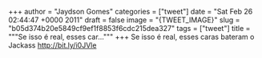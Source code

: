 
+++
author = "Jaydson Gomes"
categories = ["tweet"]
date = "Sat Feb 26 02:44:47 +0000 2011"
draft = false
image = "{TWEET_IMAGE}"
slug = "b05d374b20e5849cf9ef1f8853f6cdc215dea327"
tags = ["tweet"]
title = """Se isso é real, esses car..."""
+++
Se isso é real, esses caras bateram o Jackass http://bit.ly/i0JVle
